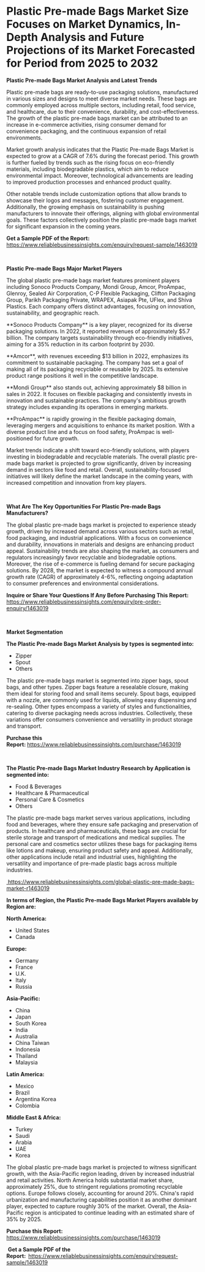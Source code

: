 <p><h1>Plastic Pre-made Bags Market Size Focuses on Market Dynamics, In-Depth Analysis and Future Projections of its Market Forecasted for Period from 2025 to 2032</h1></p><p><strong>Plastic Pre-made Bags Market Analysis and Latest Trends</strong></p>
<p><p>Plastic pre-made bags are ready-to-use packaging solutions, manufactured in various sizes and designs to meet diverse market needs. These bags are commonly employed across multiple sectors, including retail, food service, and healthcare, due to their convenience, durability, and cost-effectiveness. The growth of the plastic pre-made bags market can be attributed to an increase in e-commerce activities, rising consumer demand for convenience packaging, and the continuous expansion of retail environments.</p><p>Market growth analysis indicates that the Plastic Pre-made Bags Market is expected to grow at a CAGR of 7.6% during the forecast period. This growth is further fueled by trends such as the rising focus on eco-friendly materials, including biodegradable plastics, which aim to reduce environmental impact. Moreover, technological advancements are leading to improved production processes and enhanced product quality.</p><p>Other notable trends include customization options that allow brands to showcase their logos and messages, fostering customer engagement. Additionally, the growing emphasis on sustainability is pushing manufacturers to innovate their offerings, aligning with global environmental goals. These factors collectively position the plastic pre-made bags market for significant expansion in the coming years.</p></p>
<p><strong>Get a Sample PDF of the Report:&nbsp;</strong> <a href="https://www.reliablebusinessinsights.com/enquiry/request-sample/1463019?utm_campaign=2302&utm_medium=2&utm_source=Github&utm_content=ia&utm_term=19042025&utm_id=plastic-pre-made-bags">https://www.reliablebusinessinsights.com/enquiry/request-sample/1463019</a></p>
<p>&nbsp;</p>
<p><strong>Plastic Pre-made Bags Major Market Players</strong></p>
<p><p>The global plastic pre-made bags market features prominent players including Sonoco Products Company, Mondi Group, Amcor, ProAmpac, Glenroy, Sealed Air Corporation, C-P Flexible Packaging, Clifton Packaging Group, Parikh Packaging Private, WRAPEX, Asiapak Pte, UFlex, and Shiva Plastics. Each company offers distinct advantages, focusing on innovation, sustainability, and geographic reach.</p><p>**Sonoco Products Company** is a key player, recognized for its diverse packaging solutions. In 2022, it reported revenues of approximately $5.7 billion. The company targets sustainability through eco-friendly initiatives, aiming for a 35% reduction in its carbon footprint by 2030.</p><p>**Amcor**, with revenues exceeding $13 billion in 2022, emphasizes its commitment to sustainable packaging. The company has set a goal of making all of its packaging recyclable or reusable by 2025. Its extensive product range positions it well in the competitive landscape.</p><p>**Mondi Group** also stands out, achieving approximately $8 billion in sales in 2022. It focuses on flexible packaging and consistently invests in innovation and sustainable practices. The company's ambitious growth strategy includes expanding its operations in emerging markets.</p><p>**ProAmpac** is rapidly growing in the flexible packaging domain, leveraging mergers and acquisitions to enhance its market position. With a diverse product line and a focus on food safety, ProAmpac is well-positioned for future growth. </p><p>Market trends indicate a shift toward eco-friendly solutions, with players investing in biodegradable and recyclable materials. The overall plastic pre-made bags market is projected to grow significantly, driven by increasing demand in sectors like food and retail. Overall, sustainability-focused initiatives will likely define the market landscape in the coming years, with increased competition and innovation from key players.</p></p>
<p>&nbsp;</p>
<p><strong>What Are The Key Opportunities For Plastic Pre-made Bags Manufacturers?</strong></p>
<p><p>The global plastic pre-made bags market is projected to experience steady growth, driven by increased demand across various sectors such as retail, food packaging, and industrial applications. With a focus on convenience and durability, innovations in materials and designs are enhancing product appeal. Sustainability trends are also shaping the market, as consumers and regulators increasingly favor recyclable and biodegradable options. Moreover, the rise of e-commerce is fueling demand for secure packaging solutions. By 2028, the market is expected to witness a compound annual growth rate (CAGR) of approximately 4-6%, reflecting ongoing adaptation to consumer preferences and environmental considerations.</p></p>
<p><strong>Inquire or Share Your Questions If Any Before Purchasing This Report:</strong> <a href="https://www.reliablebusinessinsights.com/enquiry/pre-order-enquiry/1463019?utm_campaign=2302&utm_medium=2&utm_source=Github&utm_content=ia&utm_term=19042025&utm_id=plastic-pre-made-bags">https://www.reliablebusinessinsights.com/enquiry/pre-order-enquiry/1463019</a></p>
<p>&nbsp;</p>
<p><strong>Market Segmentation</strong></p>
<p><strong>The Plastic Pre-made Bags Market Analysis by types is segmented into:</strong></p>
<p><ul><li>Zipper</li><li>Spout</li><li>Others</li></ul></p>
<p><p>The plastic pre-made bags market is segmented into zipper bags, spout bags, and other types. Zipper bags feature a resealable closure, making them ideal for storing food and small items securely. Spout bags, equipped with a nozzle, are commonly used for liquids, allowing easy dispensing and re-sealing. Other types encompass a variety of styles and functionalities, catering to diverse packaging needs across industries. Collectively, these variations offer consumers convenience and versatility in product storage and transport.</p></p>
<p><strong>Purchase this Report:&nbsp;</strong><a href="https://www.reliablebusinessinsights.com/purchase/1463019?utm_campaign=2302&utm_medium=2&utm_source=Github&utm_content=ia&utm_term=19042025&utm_id=plastic-pre-made-bags">https://www.reliablebusinessinsights.com/purchase/1463019</a></p>
<p>&nbsp;</p>
<p><strong>The Plastic Pre-made Bags Market Industry Research by Application is segmented into:</strong></p>
<p><ul><li>Food & Beverages</li><li>Healthcare & Pharmaceutical</li><li>Personal Care & Cosmetics</li><li>Others</li></ul></p>
<p><p>The plastic pre-made bags market serves various applications, including food and beverages, where they ensure safe packaging and preservation of products. In healthcare and pharmaceuticals, these bags are crucial for sterile storage and transport of medications and medical supplies. The personal care and cosmetics sector utilizes these bags for packaging items like lotions and makeup, ensuring product safety and appeal. Additionally, other applications include retail and industrial uses, highlighting the versatility and importance of pre-made plastic bags across multiple industries.</p></p>
<p><a href="https://www.reliablebusinessinsights.com/global-plastic-pre-made-bags-market-r1463019?utm_campaign=2302&utm_medium=2&utm_source=Github&utm_content=ia&utm_term=19042025&utm_id=plastic-pre-made-bags">&nbsp;https://www.reliablebusinessinsights.com/global-plastic-pre-made-bags-market-r1463019</a></p>
<p><strong>In terms of Region, the Plastic Pre-made Bags Market Players available by Region are:</strong></p>
<p>
    <p> <strong> North America: </strong>
        <ul>
            <li>United States</li>
            <li>Canada</li>
        </ul>
        </p> 
    <p> <strong> Europe: </strong>
        <ul>
            <li>Germany</li>
            <li>France</li>
            <li>U.K.</li>
            <li>Italy</li>
            <li>Russia</li>
        </ul>
        </p> 
    <p> <strong> Asia-Pacific: </strong>
        <ul>
            <li>China</li>
            <li>Japan</li>
            <li>South Korea</li>
            <li>India</li>
            <li>Australia</li>
            <li>China Taiwan</li>
            <li>Indonesia</li>
            <li>Thailand</li>
            <li>Malaysia</li>
        </ul>
        </p> 
    <p> <strong> Latin America: </strong>
        <ul>
            <li>Mexico</li>
            <li>Brazil</li>
            <li>Argentina Korea</li>
            <li>Colombia</li>
        </ul>
        </p> 
    <p> <strong> Middle East & Africa: </strong>
        <ul>
            <li>Turkey</li>
            <li>Saudi</li>
            <li>Arabia</li>
            <li>UAE</li>
            <li>Korea</li>
        </ul>
    </p>
    </p>
<p><p>The global plastic pre-made bags market is projected to witness significant growth, with the Asia-Pacific region leading, driven by increased industrial and retail activities. North America holds substantial market share, approximately 25%, due to stringent regulations promoting recyclable options. Europe follows closely, accounting for around 20%. China's rapid urbanization and manufacturing capabilities position it as another dominant player, expected to capture roughly 30% of the market. Overall, the Asia-Pacific region is anticipated to continue leading with an estimated share of 35% by 2025.</p></p>
<p><strong>Purchase this Report: </strong><a href="https://www.reliablebusinessinsights.com/purchase/1463019?utm_campaign=2302&utm_medium=2&utm_source=Github&utm_content=ia&utm_term=19042025&utm_id=plastic-pre-made-bags">https://www.reliablebusinessinsights.com/purchase/1463019</a></p>
<p>&nbsp;<strong>Get a Sample PDF of the Report:&nbsp;&nbsp;</strong><a href="https://www.reliablebusinessinsights.com/enquiry/request-sample/1463019?utm_campaign=2302&utm_medium=2&utm_source=Github&utm_content=ia&utm_term=19042025&utm_id=plastic-pre-made-bags">https://www.reliablebusinessinsights.com/enquiry/request-sample/1463019</a></p>
<p><strong></strong></p>
<p><p></p><p></p><p></p></p>